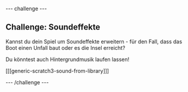 \--- challenge \---

## Challenge: Soundeffekte

Kannst du dein Spiel um Soundeffekte erweitern - für den Fall, dass das Boot einen Unfall baut oder es die Insel erreicht? 

Du könntest auch Hintergrundmusik laufen lassen!

[[[generic-scratch3-sound-from-library]]]

\--- /challenge \---